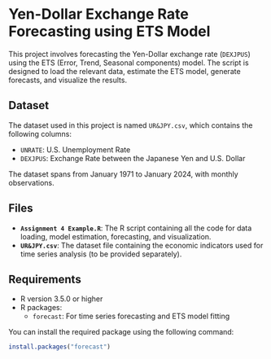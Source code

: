 # Yen-Dollar Exchange Rate Forecasting using ETS Model

This project involves forecasting the Yen-Dollar exchange rate (`DEXJPUS`) using the ETS (Error, Trend, Seasonal components) model. The script is designed to load the relevant data, estimate the ETS model, generate forecasts, and visualize the results.

## Dataset

The dataset used in this project is named `UR&JPY.csv`, which contains the following columns:
- `UNRATE`: U.S. Unemployment Rate
- `DEXJPUS`: Exchange Rate between the Japanese Yen and U.S. Dollar

The dataset spans from January 1971 to January 2024, with monthly observations.

## Files

- **`Assignment 4 Example.R`**: The R script containing all the code for data loading, model estimation, forecasting, and visualization.
- **`UR&JPY.csv`**: The dataset file containing the economic indicators used for time series analysis (to be provided separately).

## Requirements

- R version 3.5.0 or higher
- R packages:
  - `forecast`: For time series forecasting and ETS model fitting

You can install the required package using the following command:
```r
install.packages("forecast")
